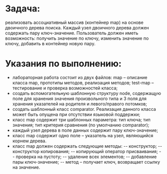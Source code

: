 # Задача: 
  реализовать ассоциативный массив (контейнер map) на основе двоичного дерева поиска. Каждый узел двоичного дерева должен содержать пару ключ-значение. Пользователь должен иметь возможность: получить значение по ключу, изменить значение по ключу, добавить в контейнер новую пару.
  
# Указания по выполнению:
- лабораторная работа состоит из двух файлов:
map – описание класса map, прототипы методов, реализация методов;
test-map – тестирование и проверка возможностей класса;
- создать вспомогательную шаблонную структуру node, содержащую поле
для хранения значения произвольного типа и 3 поля для хранения указателей
на родителя и левого/правого потомков;
- создать шаблонный класс comparator. Реализация данного класса может быть опущена при отсутствии языковой поддержки;
- класс map содержит три шаблонных параметра: тип ключа; тип значения; тип критерия сравнения (по умолчанию comparator);
- каждый узел дерева в поле данных содержит пару ключ-значение;
- класс map содержит одно поле – указатель на узел, являющийся корнем
дерева.
- класс map должен содержать следующие методы:
-- конструктор;
-- конструктор копирования;
-- копирующий оператор присваивания;
-- проверка на пустоту;
-- удаление всех элементов;
-- добавление пары ключ-значение;
-- метод – получает ключ, возвращает ссылку на значение.
